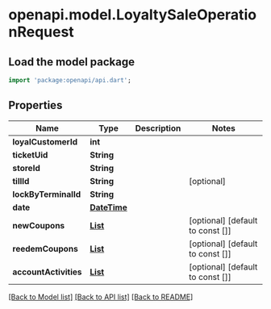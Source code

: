 # openapi.model.LoyaltySaleOperationRequest

## Load the model package
```dart
import 'package:openapi/api.dart';
```

## Properties
Name | Type | Description | Notes
------------ | ------------- | ------------- | -------------
**loyalCustomerId** | **int** |  | 
**ticketUid** | **String** |  | 
**storeId** | **String** |  | 
**tillId** | **String** |  | [optional] 
**lockByTerminalId** | **String** |  | 
**date** | [**DateTime**](DateTime.md) |  | 
**newCoupons** | [**List<NewCouponRequest>**](NewCouponRequest.md) |  | [optional] [default to const []]
**reedemCoupons** | [**List<CouponRedeemRequest>**](CouponRedeemRequest.md) |  | [optional] [default to const []]
**accountActivities** | [**List<AccountTransactionRequest>**](AccountTransactionRequest.md) |  | [optional] [default to const []]

[[Back to Model list]](../README.md#documentation-for-models) [[Back to API list]](../README.md#documentation-for-api-endpoints) [[Back to README]](../README.md)


